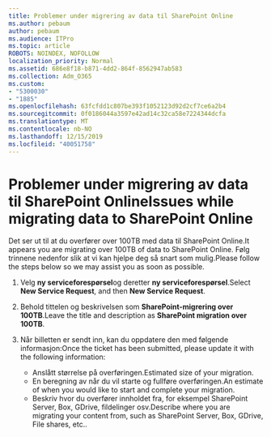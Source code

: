 ```yaml
---
title: Problemer under migrering av data til SharePoint Online
ms.author: pebaum
author: pebaum
ms.audience: ITPro
ms.topic: article
ROBOTS: NOINDEX, NOFOLLOW
localization_priority: Normal
ms.assetid: 686e8f18-b871-4dd2-864f-8562947ab583
ms.collection: Adm_O365
ms.custom:
- "5300030"
- "1885"
ms.openlocfilehash: 63fcfdd1c807be393f1052123d92d2cf7ce6a2b4
ms.sourcegitcommit: 0f0186044a3597e42ad14c32ca58e7224344dcfa
ms.translationtype: MT
ms.contentlocale: nb-NO
ms.lasthandoff: 12/15/2019
ms.locfileid: "40051758"
---
```

# <a name="issues-while-migrating-data-to-sharepoint-online"></a><span data-ttu-id="5efeb-102">Problemer under migrering av data til SharePoint Online</span><span class="sxs-lookup"><span data-stu-id="5efeb-102">Issues while migrating data to SharePoint Online</span></span>

<span data-ttu-id="5efeb-103">Det ser ut til at du overfører over 100TB med data til SharePoint Online.</span><span class="sxs-lookup"><span data-stu-id="5efeb-103">It appears you are migrating over 100TB of data to SharePoint Online.</span></span> <span data-ttu-id="5efeb-104">Følg trinnene nedenfor slik at vi kan hjelpe deg så snart som mulig.</span><span class="sxs-lookup"><span data-stu-id="5efeb-104">Please follow the steps below so we may assist you as soon as possible.</span></span> 

1. <span data-ttu-id="5efeb-105">Velg **ny serviceforespørsel**og deretter **ny serviceforespørsel**.</span><span class="sxs-lookup"><span data-stu-id="5efeb-105">Select **New Service Request**, and then **New Service Request**.</span></span> 
2. <span data-ttu-id="5efeb-106">Behold tittelen og beskrivelsen som **SharePoint-migrering over 100TB**.</span><span class="sxs-lookup"><span data-stu-id="5efeb-106">Leave the title and description as **SharePoint migration over 100TB**.</span></span>
3. <span data-ttu-id="5efeb-107">Når billetten er sendt inn, kan du oppdatere den med følgende informasjon:</span><span class="sxs-lookup"><span data-stu-id="5efeb-107">Once the ticket has been submitted, please update it with the following information:</span></span> 

    - <span data-ttu-id="5efeb-108">Anslått størrelse på overføringen.</span><span class="sxs-lookup"><span data-stu-id="5efeb-108">Estimated size of your migration.</span></span>
    - <span data-ttu-id="5efeb-109">En beregning av når du vil starte og fullføre overføringen.</span><span class="sxs-lookup"><span data-stu-id="5efeb-109">An estimate of when you would like to start and complete your migration.</span></span>
    - <span data-ttu-id="5efeb-110">Beskriv hvor du overfører innholdet fra, for eksempel SharePoint Server, Box, GDrive, fildelinger osv.</span><span class="sxs-lookup"><span data-stu-id="5efeb-110">Describe where you are migrating your content from, such as SharePoint Server, Box, GDrive, File shares, etc..</span></span>


  

